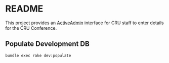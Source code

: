 # README

This project provides an [ActiveAdmin](http://activeadmin.info/) interface for
CRU staff to enter details for the CRU Conference.


## Populate Development DB

```sh
bundle exec rake dev:populate
```
